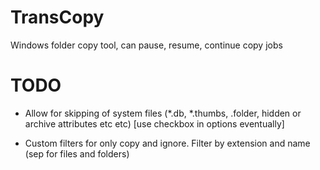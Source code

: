 TransCopy
=========

Windows folder copy tool, can pause, resume, continue copy jobs



TODO
====

- Allow for skipping of system files (*.db, *.thumbs, .folder, hidden or archive attributes etc etc) [use checkbox in options eventually]

- Custom filters for only copy and ignore. Filter by extension and name (sep for files and folders)
